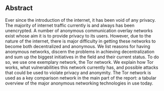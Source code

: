 ## Abstract

Ever since the introduction of the internet, it has been void of any privacy. The majority of internet traffic currently is and always has been unencrypted. A number of anonymous communication overlay networks exist whose aim it is to provide privacy to its users. However, due to the nature of the internet, there is major difficulty in getting these networks to become both decentralized and anonymous. We list reasons for having anonymous networks, discern the problems in achieving decentralization and sum up the biggest initiatives in the field and their current status. To do so, we use one exemplary network, the Tor network. We explain how Tor works, what vulnerabilities this network currently has, and possible attacks that could be used to violate privacy and anonymity. The Tor network is used as a key comparison network in the main part of the report: a tabular overview of the major anonymous networking technologies in use today.
